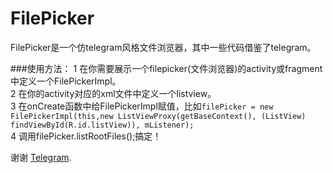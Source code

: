 # FilePicker

FilePicker是一个仿telegram风格文件浏览器，其中一些代码借鉴了telegram。

###使用方法：
1 在你需要展示一个filepicker(文件浏览器)的activity或fragment中定义一个FilePickerImpl。   
2 在你的activity对应的xml文件中定义一个listview。  
3 在onCreate函数中给FilePickerImpl赋值，比如`filePicker = new FilePickerImpl(this,new ListViewProxy(getBaseContext(), (ListView) findViewById(R.id.listView)), mListener);`              
4 调用filePicker.listRootFiles();搞定！



谢谢 [Telegram](https://github.com/DrKLO/Telegram).
